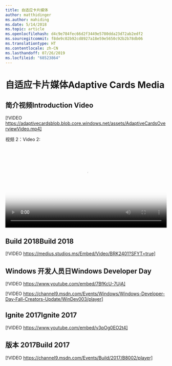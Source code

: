 ```yaml
---
title: 自适应卡片媒体
author: matthidinger
ms.author: mahiding
ms.date: 5/14/2018
ms.topic: article
ms.openlocfilehash: d4c9e784fec66d2f3449e5780dda23d72ab2edf2
ms.sourcegitcommit: f8de9c02b92cd8927a18e59e5650c92b2b78db06
ms.translationtype: HT
ms.contentlocale: zh-CN
ms.lasthandoff: 07/26/2019
ms.locfileid: "68523864"
---
```

# <a name="adaptive-cards-media"></a><span data-ttu-id="6e38b-102">自适应卡片媒体</span><span class="sxs-lookup"><span data-stu-id="6e38b-102">Adaptive Cards Media</span></span>


## <a name="introduction-video"></a><span data-ttu-id="6e38b-103">简介视频</span><span class="sxs-lookup"><span data-stu-id="6e38b-103">Introduction Video</span></span>

[!VIDEO https://adaptivecardsblob.blob.core.windows.net/assets/AdaptiveCardsOverviewVideo.mp4]

<span data-ttu-id="6e38b-104">视频 2：</span><span class="sxs-lookup"><span data-stu-id="6e38b-104">Video 2:</span></span>

<video controls width="100%" poster="../content/videoposter.png">
    <source src="https://adaptivecardsblob.blob.core.windows.net/assets/AdaptiveCardsOverviewVideo.mp4" type="video/mp4">
</video>

## <a name="build-2018"></a><span data-ttu-id="6e38b-105">Build 2018</span><span class="sxs-lookup"><span data-stu-id="6e38b-105">Build 2018</span></span>

[!VIDEO https://medius.studios.ms/Embed/Video/BRK2401?SFYT=true]

## <a name="windows-developer-day"></a><span data-ttu-id="6e38b-106">Windows 开发人员日</span><span class="sxs-lookup"><span data-stu-id="6e38b-106">Windows Developer Day</span></span>

[!VIDEO https://www.youtube.com/embed/7BfKcU-7UjA]

[!VIDEO https://channel9.msdn.com/Events/Windows/Windows-Developer-Day-Fall-Creators-Update/WinDev003/player]

## <a name="ignite-2017"></a><span data-ttu-id="6e38b-107">Ignite 2017</span><span class="sxs-lookup"><span data-stu-id="6e38b-107">Ignite 2017</span></span>

[!VIDEO https://www.youtube.com/embed/v3pOg0EO2t4]

## <a name="build-2017"></a><span data-ttu-id="6e38b-108">版本 2017</span><span class="sxs-lookup"><span data-stu-id="6e38b-108">Build 2017</span></span> 

[!VIDEO https://channel9.msdn.com/Events/Build/2017/B8002/player]

